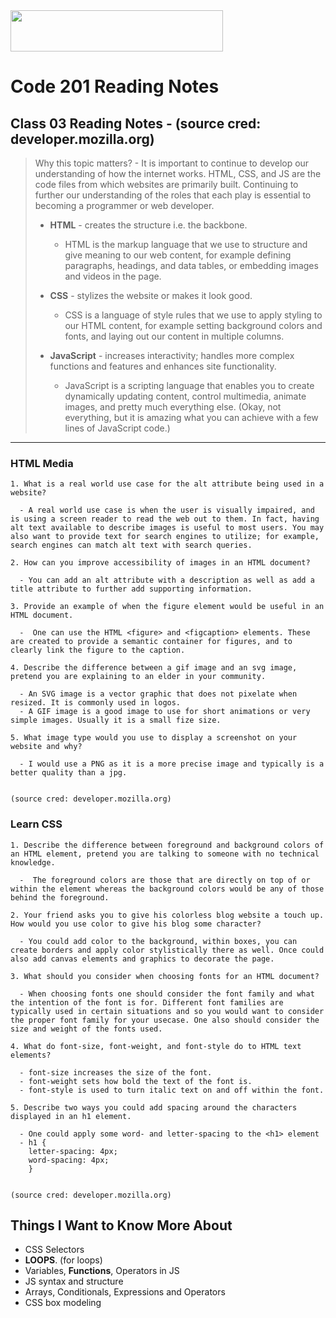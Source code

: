<img src="https://members-csforall.imgix.net/members/logos/code-fellows-logo-horizontal-2-color-black.png" width="340" height="66">  

# Code 201 Reading Notes

## Class 03 Reading Notes - (source cred: developer.mozilla.org)  

> Why this topic matters? - It is important to continue to develop our understanding of how the internet works. HTML, CSS, and JS are the code files from which websites are primarily built. Continuing to further our understanding of the roles that each play is essential to becoming a programmer or web developer.
>
> - **HTML** - creates the structure i.e. the backbone.
>   - HTML is the markup language that we use to structure and give meaning to our web content, for example defining paragraphs, headings, and data tables, or embedding images and videos in the page.
> - **CSS** - stylizes the website or makes it look good.
>  
>   - CSS is a language of style rules that we use to apply styling to our HTML content, for example setting background colors and fonts, and laying out our content in multiple columns.
> - **JavaScript** - increases interactivity; handles more complex functions and features and enhances site functionality.
>  
>   - JavaScript is a scripting language that enables you to create dynamically updating content, control multimedia, animate images, and pretty much everything else. (Okay, not everything, but it is amazing what you can achieve with a few lines of JavaScript code.)
>  
---
### HTML Media

```
1. What is a real world use case for the alt attribute being used in a website?

  - A real world use case is when the user is visually impaired, and is using a screen reader to read the web out to them. In fact, having alt text available to describe images is useful to most users. You may also want to provide text for search engines to utilize; for example, search engines can match alt text with search queries.

2. How can you improve accessibility of images in an HTML document?

  - You can add an alt attribute with a description as well as add a title attribute to further add supporting information.

3. Provide an example of when the figure element would be useful in an HTML document.

  -  One can use the HTML <figure> and <figcaption> elements. These are created to provide a semantic container for figures, and to clearly link the figure to the caption.

4. Describe the difference between a gif image and an svg image, pretend you are explaining to an elder in your community.

  - An SVG image is a vector graphic that does not pixelate when resized. It is commonly used in logos.
  - A GIF image is a good image to use for short animations or very simple images. Usually it is a small fize size.

5. What image type would you use to display a screenshot on your website and why?

  - I would use a PNG as it is a more precise image and typically is a better quality than a jpg. 


(source cred: developer.mozilla.org)  
```


### Learn CSS

```
1. Describe the difference between foreground and background colors of an HTML element, pretend you are talking to someone with no technical knowledge.

  -  The foreground colors are those that are directly on top of or within the element whereas the background colors would be any of those behind the foreground.

2. Your friend asks you to give his colorless blog website a touch up. How would you use color to give his blog some character?

  - You could add color to the background, within boxes, you can create borders and apply color stylistically there as well. Once could also add canvas elements and graphics to decorate the page.

3. What should you consider when choosing fonts for an HTML document?

  - When choosing fonts one should consider the font family and what the intention of the font is for. Different font families are typically used in certain situations and so you would want to consider the proper font family for your usecase. One also should consider the size and weight of the fonts used.

4. What do font-size, font-weight, and font-style do to HTML text elements?

  - font-size increases the size of the font.
  - font-weight sets how bold the text of the font is.
  - font-style is used to turn italic text on and off within the font.

5. Describe two ways you could add spacing around the characters displayed in an h1 element.

  - One could apply some word- and letter-spacing to the <h1> element 
  - h1 {
    letter-spacing: 4px;
    word-spacing: 4px;
    }


(source cred: developer.mozilla.org)  
```
## Things I Want to Know More About

- CSS Selectors
- **LOOPS**. (for loops)
- Variables, **Functions**, Operators in JS
- JS syntax and structure
- Arrays, Conditionals, Expressions and Operators
- CSS box modeling
